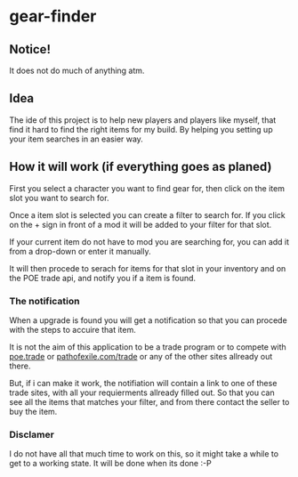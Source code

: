 # gear-finder

## Notice! 

It does not do much of anything atm.

## Idea

The ide of this project is to help new players and players like myself,
that find it hard to find the right items for my build. By helping you setting up your item searches in an easier way.

## How it will work (if everything goes as planed)

First you select a character you want to find gear for, then click on the item slot you want to search for.

Once a item slot is selected you can create a filter to search for. If you click on the + sign in front of a mod it will be added to your filter for that slot.

If your current item do not have to mod you are searching for, you can add it from a drop-down or enter it manually.

It will then procede to serach for items for that slot in your inventory and on the POE trade api, and notify you if a item is found.

### The notification

When a upgrade is found you will get a notification so that you can procede with the steps to accuire that item.

It is not the aim of this application to be a trade program or to compete with [poe.trade](http://poe.trade/) or [pathofexile.com/trade](https://www.pathofexile.com/trade) or any of the other sites allready out there.

But, if i can make it work, the notifiation will contain a link to one of these trade sites, with all your requierments allready filled out. So that you can see all the items that matches your filter, and from there contact the seller to buy the item.

### Disclamer

I do not have all that much time to work on this, so it might take a while to get to a working state. It will be done when its done :-P
